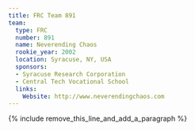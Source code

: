 ```yaml
---
title: FRC Team 891
team:
  type: FRC
  number: 891
  name: Neverending Chaos
  rookie_year: 2002
  location: Syracuse, NY, USA
  sponsors:
  - Syracuse Research Corporation
  - Central Tech Vocational School
  links:
    Website: http://www.neverendingchaos.com
---
```


{% include remove_this_line_and_add_a_paragraph %}